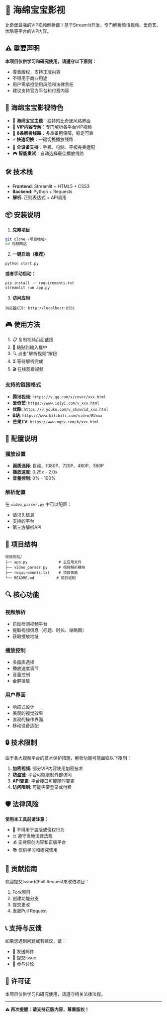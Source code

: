 # 🧽 海绵宝宝影视

比奇堡最强的VIP视频解析器！基于Streamlit开发，专门解析腾讯视频、爱奇艺、优酷等平台的VIP内容。

## ⚠️ 重要声明

**本项目仅供学习和研究使用，请遵守以下原则：**
- 尊重版权，支持正版内容
- 不得用于商业用途
- 用户需承担使用风险和法律责任
- 建议支持官方平台和付费内容

## 🌊 海绵宝宝影视特色

- 🧽 **海绵宝宝主题**：独特的比奇堡风格界面
- 👑 **VIP内容专解**：专门解析各平台VIP视频
- 🚀 **8条解析线路**：多重备用保障，稳定可靠
- ⚡ **快速切换**：一键切换播放线路
- 📱 **全设备支持**：手机、电脑、平板完美适配
- 🎮 **智能重试**：自动选择最佳播放线路

## 🛠️ 技术栈

- **Frontend**: Streamlit + HTML5 + CSS3
- **Backend**: Python + Requests
- **解析**: 正则表达式 + API调用

## 📦 安装说明

1. **克隆项目**
```bash
git clone <项目地址>
cd 视频网站
```

2. **一键启动（推荐）**
```bash
python start.py
```

**或者手动启动：**
```bash
pip install -r requirements.txt
streamlit run app.py
```

3. **访问应用**
```
浏览器打开: http://localhost:8501
```

## 🎮 使用方法

1. 📋 复制视频页面链接
2. 📝 粘贴到输入框中
3. 🔍 点击"解析视频"按钮
4. ⏳ 等待解析完成
5. 🎬 在线观看视频

### 支持的链接格式

- **腾讯视频**: `https://v.qq.com/x/cover/xxx.html`
- **爱奇艺**: `https://www.iqiyi.com/v_xxx.html`
- **优酷**: `https://v.youku.com/v_show/id_xxx.html`
- **B站**: `https://www.bilibili.com/video/BVxxx`
- **芒果TV**: `https://www.mgtv.com/b/xxx.html`

## 🔧 配置说明

### 播放设置
- **画质选择**: 自动、1080P、720P、480P、360P
- **播放速度**: 0.25x - 2.0x
- **音量控制**: 0% - 100%

### 解析配置
在 `video_parser.py` 中可以配置：
- 请求头信息
- 支持的平台
- 第三方解析API

## 📁 项目结构

```
视频网站/
├── app.py              # 主应用文件
├── video_parser.py     # 视频解析模块
├── requirements.txt    # 项目依赖
└── README.md          # 项目说明
```

## 🔍 核心功能

### 视频解析
- 自动检测视频平台
- 提取视频信息（标题、时长、缩略图）
- 获取播放地址

### 播放控制
- 多画质选择
- 播放速度调节
- 音量控制
- 全屏播放

### 用户界面
- 响应式设计
- 美观的视觉效果
- 直观的操作界面
- 移动设备适配

## 🔒 技术限制

由于各大视频平台的技术保护措施，解析功能可能面临以下限制：

1. **加密视频**: 部分VIP内容使用加密技术
2. **防盗链**: 平台可能限制外部访问
3. **API变更**: 平台接口可能随时变更
4. **访问限制**: 可能需要登录或付费

## 🛡️ 法律风险

**使用本工具前请注意：**
- 🚫 不得用于盗版或侵权行为
- ⚖️ 遵守当地法律法规
- 💰 支持原创内容和正版平台
- 📚 仅供学习和研究使用

## 🤝 贡献指南

欢迎提交Issue和Pull Request来改进项目：

1. Fork项目
2. 创建功能分支
3. 提交更改
4. 发起Pull Request

## 📞 支持与反馈

如果您遇到问题或有建议，请：
- 📧 发送邮件
- 🐛 提交Issue
- 💬 参与讨论

## 📄 许可证

本项目仅供学习和研究使用，请遵守相关法律法规。

---

**⚠️ 再次提醒：请支持正版内容，尊重版权！** 